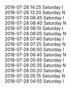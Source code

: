 2018-07-28 14:25 Saturday  I  
2018-07-28 13:20 Saturday  N  
2018-07-28 08:45 Saturday  I  
2018-07-28 08:40 Saturday  N  
2018-07-28 08:10 Saturday  I  
2018-07-28 08:05 Saturday  N  
2018-07-28 07:40 Saturday  I  
2018-07-28 07:25 Saturday  N  
2018-07-28 06:50 Saturday  I  
2018-07-28 06:45 Saturday  N  
2018-07-28 05:45 Saturday  I  
2018-07-28 05:35 Saturday  N  
2018-07-28 05:20 Saturday  I  
2018-07-28 05:15 Saturday  N  
2018-07-28 04:55 Saturday  I  
